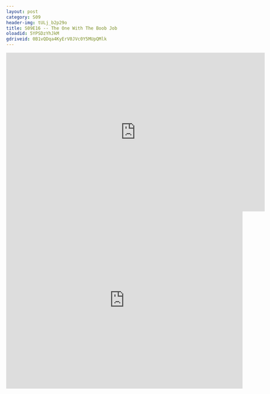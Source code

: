 ```yaml
---
layout: post 
category: S09 
header-img: tULj_b2p29o 
title: S09E16 -- The One With The Boob Job 
oloadid: 5YPSDzYhJkM 
gdriveid: 0B1vQDqa4KyErV0JVc0Y5MUpQMlk 
--- 
```

<!--more--> 
<iframe src='https://openload.co/embed/5YPSDzYhJkM/' width='700' height='430' frameborder='0' scrolling='no' allowfullscreen='allowfullscreen'></iframe> 
<iframe src='https://drive.google.com/file/d/0B1vQDqa4KyErV0JVc0Y5MUpQMlk/preview' width='640' height='480' frameborder='0' scrolling='no' allowfullscreen='allowfullscreen'></iframe> 